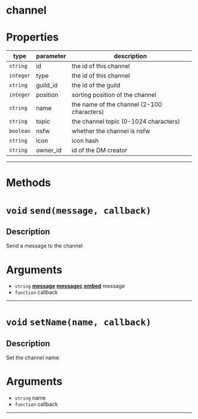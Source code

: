 # channel

# Properties
| type  | parameter | description |
| ----  | --------- | ----------- |
| `string` | id | the id of this channel|
| `integer` | type | the id of this channel|
| `string` | guild_id | the id of the guild|
| `integer` | position | sorting position of the channel|
| `string` | name | the name of the channel (2-100 characters)|
| `string` | topic | the channel topic (0-1024 characters)|
| `boolean` | nsfw | whether the channel is nsfw|
| `string` | icon | icon hash|
| `string` | owner_id | id of the DM creator|

---
# Methods
# `void` `send(message, callback)`
Description
---
Send a message to the channel  

# Arguments
* `string` **[message](https://github.com/devonium/gm-discordAPI/blob/doc/message.md#message)** **[messagec](https://github.com/devonium/gm-discordAPI/blob/doc/messagec.md#messagec)** **[embed](https://github.com/devonium/gm-discordAPI/blob/doc/embed.md#embed)** message  
* `function` callback  

---
# `void` `setName(name, callback)`
Description
---
Set the channel name  

# Arguments
* `string` name  
* `function` callback  

---
